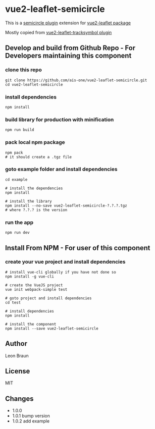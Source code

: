 # vue2-leaflet-semicircle

This is a [semicircle plugin](https://github.com/jieter/Leaflet-semicircle) extension for [vue2-leaflet package](https://github.com/KoRiGaN/Vue2Leaflet)

Mostly copied from [vue2-leaflet-tracksymbol plugin](https://github.com/ais-one/vue2-leaflet-tracksymbol)

## Develop and build from Github Repo - For Developers maintaining this component

### clone this repo
    git clone https://github.com/ais-one/vue2-leaflet-semicircle.git
    cd vue2-leaflet-semicircle

### install dependencies
    npm install

### build library for production with minification
    npm run build

### pack local npm package
    npm pack
    # it should create a .tgz file

### goto example folder and install dependencies
    cd example

    # install the dependencies
    npm install

    # install the library
    npm install --no-save vue2-leaflet-semicircle-?.?.?.tgz
    # where ?.?.? is the version

### run the app
    npm run dev


## Install From NPM - For user of this component

### create your vue project and install dependencies
    # install vue-cli globally if you have not done so
    npm install -g vue-cli

    # create the VueJS project
    vue init webpack-simple test

    # goto project and install dependencies
    cd test

    # install dependencies
    npm install

    # install the component
    npm install --save vue2-leaflet-semicircle

## Author

Leon Braun

## License

MIT

## Changes

* 1.0.0
* 1.0.1 bump version
* 1.0.2 add example